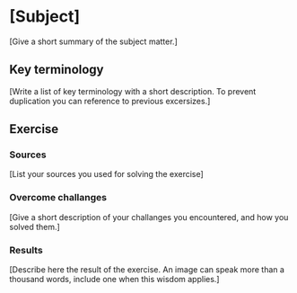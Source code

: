 # [Subject]
[Give a short summary of the subject matter.]

## Key terminology
[Write a list of key terminology with a short description. To prevent duplication you can reference to previous excersizes.]

## Exercise

### Sources
[List your sources you used for solving the exercise]

### Overcome challanges
[Give a short description of your challanges you encountered, and how you solved them.]

### Results
[Describe here the result of the exercise. An image can speak more than a thousand words, include one when this wisdom applies.]
